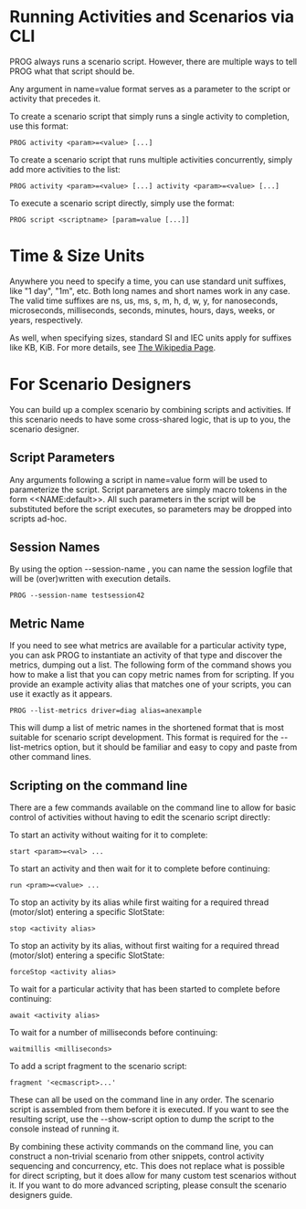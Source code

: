 Running Activities and Scenarios via CLI
========================================

PROG always runs a scenario script. However, there are multiple ways to tell
PROG what that script should be.

Any argument in name=value format serves as a parameter to the
script or activity that precedes it.

To create a scenario script that simply runs a single activity to completion,
use this format:
~~~
PROG activity <param>=<value> [...]
~~~

To create a scenario script that runs multiple activities concurrently,
simply add more activities to the list:
~~~
PROG activity <param>=<value> [...] activity <param>=<value> [...]
~~~

To execute a scenario script directly, simply use the format:
~~~
PROG script <scriptname> [param=value [...]]
~~~

Time & Size Units
=================
Anywhere you need to specify a time, you can use standard unit suffixes,
like "1 day", "1m", etc. Both long names and short names work in any
case. The valid time suffixes are ns, us, ms, s, m, h, d, w, y, for
nanoseconds, microseconds, milliseconds, seconds, minutes, hours,
days, weeks, or years, respectively.

As well, when specifying sizes, standard SI and IEC units apply for suffixes like
KB, KiB. For more details, see
[The Wikipedia Page](https://en.wikipedia.org/wiki/Binary_prefix).

For Scenario Designers
======================

You can build up a complex scenario by combining scripts and activities.
If this scenario needs to have some cross-shared logic, that is up to you,
the scenario designer.

## Script Parameters

Any arguments following a script in name=value form will be used to parameterize
the script. Script parameters are simply macro tokens in the form &lt;&lt;NAME:default&gt;&gt;.
All such parameters in the script will be substituted before the script executes,
so parameters may be dropped into scripts ad-hoc.

## Session Names

By using the option --session-name <name>, you can name the session logfile
that will be (over)written with execution details.
~~~
PROG --session-name testsession42
~~~

## Metric Name

If you need to see what metrics are available for a particular activity type,
you can ask PROG to instantiate an activity of that type and discover the
metrics, dumping out a list. The following form of the command shows you how
to make a list that you can copy metric names from for scripting. If you provide
an example activity alias that matches one of your scripts, you can use it exactly
as it appears.
~~~
PROG --list-metrics driver=diag alias=anexample
~~~
This will dump a list of metric names in the shortened format that is most suitable
for scenario script development. This format is required for the --list-metrics
option, but it should be familiar and easy to copy and paste from other command lines.

## Scripting on the command line

There are a few commands available on the command line to allow for basic control
of activities without having to edit the scenario script directly:

To start an activity without waiting for it to complete:
~~~
start <param>=<val> ...
~~~

To start an activity and then wait for it to complete before continuing:
~~~
run <pram>=<value> ...
~~~

To stop an activity by its alias while first waiting for a required thread (motor/slot) entering a specific SlotState:
~~~
stop <activity alias>
~~~

To stop an activity by its alias, without first waiting for a required thread (motor/slot) entering a specific SlotState:
~~~
forceStop <activity alias>
~~~

To wait for a particular activity that has been started to complete before continuing:
~~~
await <activity alias>
~~~

To wait for a number of milliseconds before continuing:
~~~
waitmillis <milliseconds>
~~~

To add a script fragment to the scenario script:
~~~
fragment '<ecmascript>...'
~~~

These can all be used on the command line in any order. The scenario script is assembled
from them before it is executed. If you want to see the resulting script, use the
 --show-script option to dump the script to the console instead of running it.

By combining these activity commands on the command line, you can construct a non-trivial
scenario from other snippets, control activity sequencing and concurrency, etc. This does
not replace what is possible for direct scripting, but it does allow for many custom
test scenarios without it. If you want to do more advanced scripting, please consult
the scenario designers guide.

